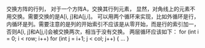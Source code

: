 交换方阵的行列，
对于一个方阵A，交换其行列元素， 
显然，对角线上的元素不用交换。需要交换的是A[i, j]和A[j,i]。 可以用两个循环来实现，比如外循环是行，内循环是列。需要注意的是列的开始索引不应该是从零开始，而是行的索引加一，否则A[i, j]和A[j,i]会被交换两次，相当于没有交换。
两层循环应该如下：
for (int i = 0; i < row; i++)
  for (int j = i+1; j < col; j++) {
  ...
  }

